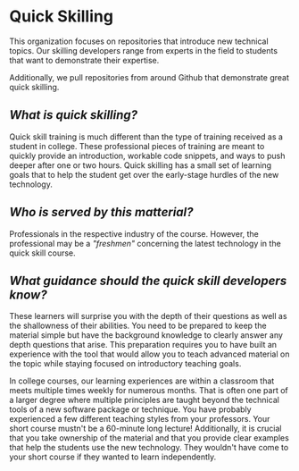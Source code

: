 # Quick Skilling

This organization focuses on repositories that introduce new technical topics. Our skilling developers range from experts in the field to students that want to demonstrate their expertise.  

Additionally, we pull repositories from around Github that demonstrate great quick skilling.

## _What is quick skilling?_

Quick skill training is much different than the type of training received as a student in college. These professional pieces of training are meant to quickly provide an introduction, workable code snippets, and ways to push deeper after one or two hours. Quick skilling has a small set of learning goals that to help the student get over the early-stage hurdles of the new technology. 

## _Who is served by this matterial?_

Professionals in the respective industry of the course. However, the professional may be a _"freshmen"_ concerning the latest technology in the quick skill course.

## _What guidance should the quick skill developers know?_

These learners will surprise you with the depth of their questions as well as the shallowness of their abilities. You need to be prepared to keep the material simple but have the background knowledge to clearly answer any depth questions that arise. This preparation requires you to have built an experience with the tool that would allow you to teach advanced material on the topic while staying focused on introductory teaching goals.

In college courses, our learning experiences are within a classroom that meets multiple times weekly for numerous months. That is often one part of a larger degree where multiple principles are taught beyond the technical tools of a new software package or technique. You have probably experienced a few different teaching styles from your professors. Your short course mustn't be a 60-minute long lecture! Additionally, it is crucial that you take ownership of the material and that you provide clear examples that help the students use the new technology. They wouldn't have come to your short course if they wanted to learn independently. 
